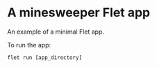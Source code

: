 # A minesweeper Flet app

An example of a minimal Flet app.

To run the app:

```
flet run [app_directory]
```
